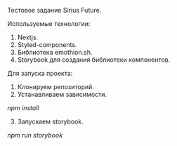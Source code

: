 Тестовое задание Sirius Future.

Используемые технологии:
1) Nextjs.
2) Styled-components.
3) Библиотека emothion.sh.
4) Storybook для создания библиотеки компонентов.

Для запуска проекта:
1) Клонируем репозиторий.
2) Устанавливаем зависимости.

*npm install*

3) Запускаем storybook.

*npm run storybook*
